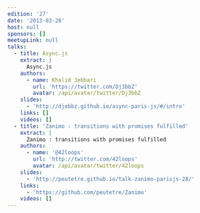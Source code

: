 ```yaml
---
edition: '27'
date: '2013-03-28'
host: null
sponsors: []
meetupLink: null
talks:
  - title: Async.js
    extract: |
      Async.js
    authors:
      - name: Khalid Jebbari
        url: 'https://twitter.com/Dj3bbZ'
        avatar: /api/avatar/twitter/Dj3bbZ
    slides:
      - 'http://djebbz.github.io/async-paris-js/#/intro'
    links: []
    videos: []
  - title: 'Zanimo : transitions with promises fulfilled'
    extract: |
      Zanimo : transitions with promises fulfilled
    authors:
      - name: '@42loops'
        url: 'http://twitter.com/42loops'
        avatar: /api/avatar/twitter/42loops
    slides:
      - 'http://peutetre.github.io/talk-zanimo-parisjs-28/'
    links:
      - 'https://github.com/peutetre/Zanimo'
    videos: []
---
```

